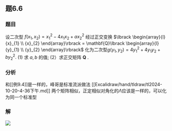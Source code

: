 ## 题6.6
### 题目
设二次型 $f( {{x}_{1},{x}_{2}})  = {x}_{1}^{2} - 4{x}_{1}{x}_{2} + a{x}_{2}^{2}$ 经过正交变换 $\lbrack  \begin{array}{l} {x}_{1} \\  {x}_{2} \end{array}\rbrack   = \mathbf{Q}\lbrack  \begin{array}{l} {y}_{1} \\  {y}_{2} \end{array}\rbrack$ 化为二次型$g( {{y}_{1},{y}_{2}})  = 4{y}_{1}^{2} + 4{y}_{1}{y}_{2} + b{y}_{2}^{2}.$
(1) 求 $a,b$ 的值;
(2）求正交矩阵 $\mathbf{Q}$ .
### 分析
和[[例9.4]]是一样的，峰哥是标准流派做法
[[Excalidraw/hand/tldraw/tl2024-10-20-4-36下午.md]]
两个矩阵相似，正定相似对角化的$\Lambda$应该是一样的，可以化为同一个标准型
### 解
![](https://img.hwenyi.live/202410201656018.webp)

